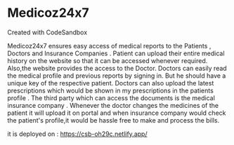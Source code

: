 # Medicoz24x7
Created with CodeSandbox

Medicoz24x7 ensures easy access of medical reports to the Patients , Doctors and Insurance Companies . Patient can upload their entire medical history on the website so that it can be accessed whenever required. Also,the website provides the access to the Doctor. Doctors can easily read the medical profile and previous reports by signing in. But he should have a unique key of the respective patient. Doctors can also upload the latest prescriptions which would be shown in my prescriptions in the patients profile . The third party which can access the documents is the medical insurance company . Whenever the doctor changes the medicines of the patient it will upload it on portal and when insurance company would check the patient's profile,it would be hassle free to make and process the bills.

it is deployed on : https://csb-oh29c.netlify.app/
